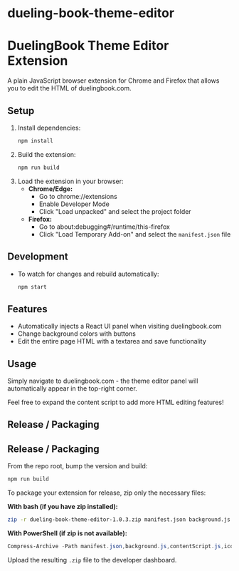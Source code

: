 # dueling-book-theme-editor

# DuelingBook Theme Editor Extension

A plain JavaScript browser extension for Chrome and Firefox that allows you to edit the HTML of duelingbook.com.

## Setup

1. Install dependencies:
   ```bash
   npm install
   ```
2. Build the extension:
   ```bash
   npm run build
   ```
3. Load the extension in your browser:
   - **Chrome/Edge:**
     - Go to chrome://extensions
     - Enable Developer Mode
     - Click "Load unpacked" and select the project folder
   - **Firefox:**
     - Go to about:debugging#/runtime/this-firefox
     - Click "Load Temporary Add-on" and select the `manifest.json` file

## Development

- To watch for changes and rebuild automatically:
  ```bash
  npm start
  ```

## Features
- Automatically injects a React UI panel when visiting duelingbook.com
- Change background colors with buttons
- Edit the entire page HTML with a textarea and save functionality

## Usage
Simply navigate to duelingbook.com - the theme editor panel will automatically appear in the top-right corner.

Feel free to expand the content script to add more HTML editing features!

## Release / Packaging

## Release / Packaging

From the repo root, bump the version and build:

```bash
npm run build
```

To package your extension for release, zip only the necessary files:

**With bash (if you have zip installed):**
```bash
zip -r dueling-book-theme-editor-1.0.3.zip manifest.json background.js contentScript.js icon16.png icon32.png icon48.png icon128.png README.md screenshots
```

**With PowerShell (if zip is not available):**
```powershell
Compress-Archive -Path manifest.json,background.js,contentScript.js,icon16.png,icon32.png,icon48.png,icon128.png,README.md,screenshots -DestinationPath dueling-book-theme-editor-1.0.3.zip -Force
```

Upload the resulting `.zip` file to the developer dashboard.